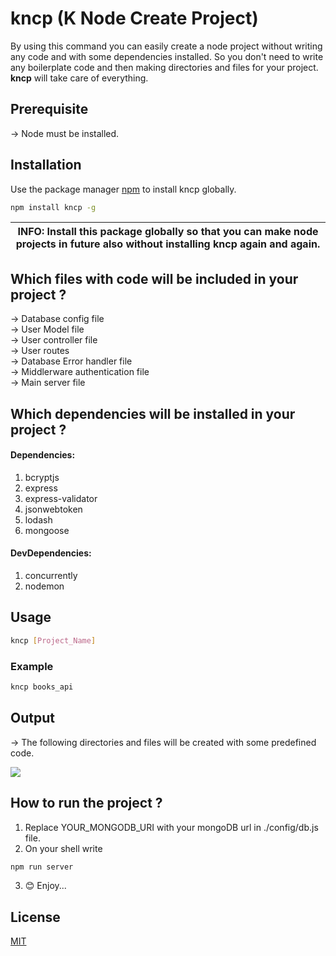 # kncp (K Node Create Project)

By using this command you can easily create a node project without writing any code and with some dependencies installed.
So you don't need to write any boilerplate code and then making directories and files for your project.
<b> kncp</b> will take care of everything.

## Prerequisite

-> Node must be installed.

## Installation

Use the package manager [npm](https://www.npmjs.com/) to install kncp globally.

```bash
npm install kncp -g
```

| INFO: Install this package globally so that you can make node projects in future also without installing kncp again and again. |
| ------------------------------------------------------------------------------------------------------------------------------ |

## Which files with code will be included in your project ?

-> Database config file<br>
-> User Model file<br>
-> User controller file<br>
-> User routes <br>
-> Database Error handler file<br>
-> Middlerware authentication file<br>
-> Main server file<br>

## Which dependencies will be installed in your project ?

#### Dependencies:

1. bcryptjs<br>
2. express<br>
3. express-validator<br>
4. jsonwebtoken <br>
5. lodash<br>
6. mongoose<br>

#### DevDependencies:

1. concurrently<br>
2. nodemon<br>

## Usage

```bash
kncp [Project_Name]
```

### Example

```bash
kncp books_api
```

## Output

-> The following directories and files will be created with some predefined code.

<img src="https://user-images.githubusercontent.com/64951569/116698483-11b96d80-a9e2-11eb-9954-a58774285be5.png"></img>

## How to run the project ?

1. Replace YOUR_MONGODB_URI with your mongoDB url in ./config/db.js file.
2. On your shell write

```bash
npm run server
```

3. 😊 Enjoy...

## License

[MIT](https://github.com/Akshit-Zatakia/kncp/blob/main/LICENSE)
